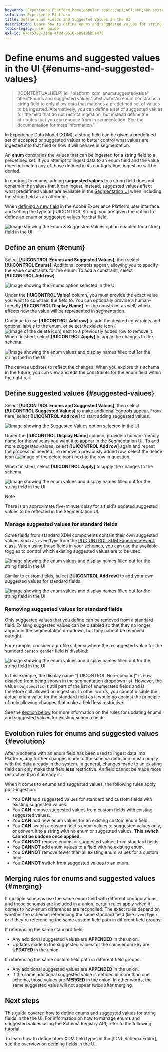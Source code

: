 ```yaml
---
keywords: Experience Platform;home;popular topics;api;API;XDM;XDM system;experience data model;data model;ui;workspace;enum;field;
solution: Experience Platform
title: Define Enum Fields and Suggested Values in the UI
description: Learn how to define enums and suggested values for string fields in the Experience Platform user interface.
topic-legacy: user guide
exl-id: 67ec5382-31de-4f8d-9618-e8919bb5a472
---
```

# Define enums and suggested values in the UI {#enums-and-suggested-values}

>[!CONTEXTUALHELP]
>id="platform_xdm_enumsuggestedvalue"
>title="Enums and suggested values"
>abstract="An enum constrains a string field to only allow data that matches a predefined set of values to be ingested. Alternatively, you can define a set of suggested values for the field that do not restrict ingestion, but instead define the attributes that you can choose from in segmentation. See the documentation for more information."

In Experience Data Model (XDM), a string field can be given a predefined set of accepted or suggested values to better control what values are ingested into that field or how it will behave in segmentation.

An **enum** constrains the values that can be ingested for a string field to a predefined set. If you attempt to ingest data to an enum field and the value does not match any of those defined in its configuration, ingestion will be denied.

In contrast to enums, adding **suggested values** to a string field does not constrain the values that it can ingest. Instead, suggested values affect what predefined values are available in the [Segmentation UI](../../../segmentation/ui/overview.md) when including the string field as an attribute.

When [defining a new field](./overview.md#define) in the Adobe Experience Platform user interface and setting the type to [!UICONTROL String], you are given the option to define an [enum](#enum) or [suggested values](#suggested-values) for that field.

![Image showing the Enum & Suggested Values option enabled for a string field in the UI](../../images/ui/fields/enum/enum-options-selected.png)

## Define an enum {#enum}

Select **[!UICONTROL Enums and Suggested Values]**, then select **[!UICONTROL Enums]**. Additional controls appear, allowing you to specify the value constraints for the enum. To add a constraint, select **[!UICONTROL Add row]**.

![Image showing the Enums option selected in the UI](../../images/ui/fields/enum/enum-add-row.png)

Under the **[!UICONTROL Value]** column, you must provide the exact value you want to constrain the field to. You can optionally provide a human-friendly **[!UICONTROL Display Name]** for the constraint as well, which affects how the value will be represented in segmentation.

Continue to use **[!UICONTROL Add row]** to add the desired constraints and optional labels to the enum, or select the delete icon (![Image of the delete icon](../../images/ui/fields/enum/remove-icon.png)) next to a previously added row to remove it. When finished, select **[!UICONTROL Apply]** to apply the changes to the schema.

![Image showing the enum values and display names filled out for the string field in the UI](../../images/ui/fields/enum/enum-confirm.png)

The canvas updates to reflect the changes. When you explore this schema in the future, you can view and edit the constraints for the enum field within the right rail.

## Define suggested values {#suggested-values}

Select **[!UICONTROL Enums and Suggested Values]**, then select **[!UICONTROL Suggested Values]** to make additional controls appear. From here, select **[!UICONTROL Add row]** to start adding suggested values.

![Image showing the Suggested Values option selected in the UI](../../images/ui/fields/enum/suggested-add-row.png)

Under the **[!UICONTROL Display Name]** column, provide a human-friendly name for the value as you want it to appear in the Segmentation UI. To add more suggested values, select **[!UICONTROL Add row]** again and repeat the process as needed. To remove a previously added row, select the delete icon (![Image of the delete icon](../../images/ui/fields/enum/remove-icon.png)) next to the row in question.

When finished, select **[!UICONTROL Apply]** to apply the changes to the schema.

![Image showing the enum values and display names filled out for the string field in the UI](../../images/ui/fields/enum/suggested-confirm.png)

>[!NOTE]
>
>There is an approximate five-minute delay for a field's updated suggested values to be reflected in the Segmentation UI.

### Manage suggested values for standard fields

Some fields from standard XDM components contain their own suggested values, such as `eventType` from the [[!UICONTROL XDM ExperienceEvent] class](../../classes/experienceevent.md). When using these fields in your schemas, you can use the available toggles to control which existing suggested values are to be used.

![Image showing the enum values and display names filled out for the string field in the UI](../../images/ui/fields/enum/suggested-standard.png)

Similar to custom fields, select **[!UICONTROL Add row]** to add your own suggested values for standard fields.

![Image showing the enum values and display names filled out for the string field in the UI](../../images/ui/fields/enum/suggested-standard.png)

### Removing suggested values for standard fields

Only suggested values that you define can be removed from a standard field. Existing suggested values can be disabled so that they no longer appear in the segmentation dropdown, but they cannot be removed outright.

For example, consider a profile schema where the a suggested value for the standard `person.gender` field is disabled:

![Image showing the enum values and display names filled out for the string field in the UI](../../images/ui/fields/enum/standard-enum-disabled.png)

In this example, the display name "[!UICONTROL Non-specific]" is now disabled from being shown in the segmentation dropdown list. However, the value `non_specific` is still part of the list of enumerated fields and is therefore still allowed on ingestion. In other words, you cannot disable the actual enum value for the standard field as it would go against the principle of only allowing changes that make a field less restrictive.

See the [section below](#evolution) for more information on the rules for updating enums and suggested values for existing schema fields.

## Evolution rules for enums and suggested values {#evolution}

After a schema with an enum field has been used to ingest data into Platform, any further changes made to the schema definition must comply with the data already in the system. In general, changes made to an existing field can only make that field **less** restrictive. An field cannot be made more restrictive than it already is.

When it comes to enums and suggested values, the following rules apply post-ingestion:

* You **CAN** add suggested values for standard and custom fields with existing suggested values.
* You **CAN** remove suggested values from custom fields with existing suggested values.
* You **CAN** add new enum values for an existing custom enum field.
* You **CAN** switch a custom field's enum values to suggested values only, or convert it to a string with no enum or suggested values. **This switch cannot be undone once applied.**
* You **CANNOT** remove enums or suggested values from standard fields.
* You **CANNOT** add enum values to a field with no existing enum.
* You **CANNOT** remove fewer than all existing enum values for a custom field.
* You **CANNOT** switch from suggested values to an enum.

## Merging rules for enums and suggested values {#merging}

If multiple schemas use the same enum field with different configurations, and those schemas are included in a union, certain rules apply when it comes to how enum differences are reconciled. The exact rules depend on whether the schemas referencing the same standard field (like `eventType`) or if they're referencing the same custom field path in different field groups.

If referencing the same standard field:

* Any additional suggested values are **APPENDED** in the union.
* Updates made to the suggested values for the same enum key are **UPDATED** in the union.

If referencing the same custom field path in different field groups:

* Any additional suggested values are **APPENDED** in the union.
* If the same additional suggested value is defined in more than one schema, those values are **MERGED** in the union. In other words, the same suggested value will not appear twice after merging.

## Next steps

This guide covered how to define enums and suggested values for string fields in the the UI. For information on how to manage enums and suggested values using the Schema Registry API, refer to the following [tutorial](../../tutorials/suggested-values.md).

To learn how to define other XDM field types in the [!DNL Schema Editor], see the overview on [defining fields in the UI](./overview.md#special).
